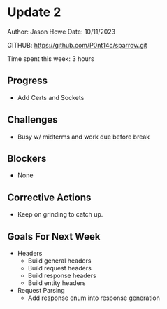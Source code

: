 # Update 2

Author: Jason Howe
Date: 10/11/2023

GITHUB: https://github.com/P0nt14c/sparrow.git

Time spent this week: 3 hours

## Progress
- Add Certs and Sockets


## Challenges
- Busy w/ midterms and work due before break


## Blockers
- None

## Corrective Actions
- Keep on grinding to catch up.


## Goals For Next Week
- Headers
  - Build general headers
  - Build request headers
  - Build response headers
  - Build entity headers
- Request Parsing
  - Add response enum into response generation



